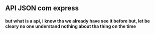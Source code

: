 <h2> API JSON com express </h2>

<h4>but what is a api, i know tha we already have see it before but, let be cleary no one understand nothing about tha thing on the time </h4>